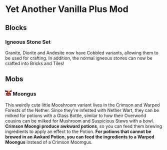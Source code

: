 # Yet Another Vanilla Plus Mod
## Blocks
### Igneous Stone Set
Granite, Diorite and Andesite now have Cobbled variants, allowing them to be used for crafting. In addition,
the normal igneous stones can now be crafted into Bricks and Tiles!
## Mobs
### ![Face of a Crimson Moongus](src/main/resources/readme/moongus.png) Moongus
This weirdly cute little Mooshroom variant lives in the Crimson and Warped Forests of the Nether.
Since they're infested with Nether Wart, they can be milked for potions with a Glass Bottle,
similar to how their Overworld cousins can be milked for Mushroom and Suspicious Stews with
a bowl. **Crimson Moongi produce awkward potions**, so you can feed them brewing ingredients to apply an effect to the Potion.
**For potions that cannot be brewed in an Awkard Potion, you can feed the ingredients to a Warped Moongus** instead of a Crimson Moomgus.

